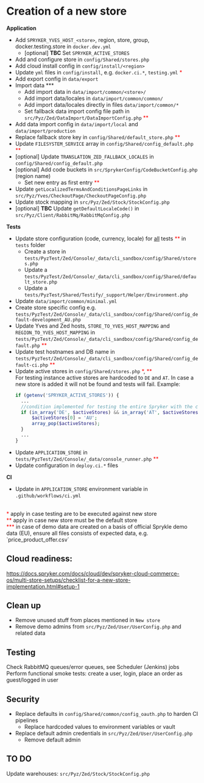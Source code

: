 # Creation of a new store
**Application**
- Add `SPRYKER_YVES_HOST_<store>`, region, store, group, docker.testing.store in `docker.dev.yml`
    - [optional] **TBC** Set `SPRYKER_ACTIVE_STORES`
- Add and configure store in `config/Shared/stores.php`
- Add cloud install config in `config/install/<region>`
- Update `yml` files in `config/install`, e.g. `docker.ci.*`, `testing.yml` <span style="color:red">*</span>
- Add export config in `data/export`
- Import data ***
    - Add import data in `data/import/common/<store>/`
    - Add import data/locales in `data/import/common/common/`
    - Add import data/locales directly in files `data/import/common/*`
    - Set fallback data import config file path in `src/Pyz/Zed/DataImport/DataImportConfig.php` <span style="color:red">**</span>
- Add data import config in `data/import/local` and `data/import/production`
- Replace fallback store key in `config/Shared/default_store.php` <span style="color:red">**</span>
- Update `FILESYSTEM_SERVICE` array in `config/Shared/config_default.php` <span style="color:red">**</span>
- [optional] Update `TRANSLATION_ZED_FALLBACK_LOCALES` in `config/Shared/config_default.php`
- [optional] Add code buckets in `src/SprykerConfig/CodeBucketConfig.php` (region name)
    - Set new entry as first entry <span style="color:red">**</span>
- Update `getLocalizedTermsAndConditionsPageLinks` in `src/Pyz/Yves/CheckoutPage/CheckoutPageConfig.php`
- Update stock mapping in `src/Pyz/Zed/Stock/StockConfig.php`
- [optional] **TBC** Update `getDefaultLocaleCode()` in `src/Pyz/Client/RabbitMq/RabbitMqConfig.php`

**Tests**
- Update store configuration (code, currency, locale) for <u>all</u> tests <span style="color:red">**</span> in `tests` folder
    - Create a store in `tests/PyzTest/Zed/Console/_data/cli_sandbox/config/Shared/stores.php`
    - Update a `tests/PyzTest/Zed/Console/_data/cli_sandbox/config/Shared/default_store.php`
    - Update a `tests/PyzTest/Shared/Testify/_support/Helper/Environment.php`
- Update `data/import/common/minimal.yml`
- Create store specific config e.g. `tests/PyzTest/Zed/Console/_data/cli_sandbox/config/Shared/config_default-development_AU.php`
- Update Yves and Zed hosts, `STORE_TO_YVES_HOST_MAPPING` and `REGION_TO_YVES_HOST_MAPPING` in `tests/PyzTest/Zed/Console/_data/cli_sandbox/config/Shared/config_default.php` <span style="color:red">**</span>
- Update test hostnames and DB name in `tests/PyzTest/Zed/Console/_data/cli_sandbox/config/Shared/config_default-ci.php` <span style="color:red">**</span>
- Update active stores in `config/Shared/stores.php` <span style="color:red">*</span>, <span style="color:red">**</span><br/>For testing instance active stores are hardcoded to `DE` and `AT`. In case a new store is added it will not be found and tests will fail. Example:
  ```php
  if (getenv('SPRYKER_ACTIVE_STORES')) {
    ...
    //condition implemented for testing the entire Spryker with the codecept run command
    if (in_array('DE', $activeStores) && in_array('AT', $activeStores)) {
        $activeStores[0] = 'AU';
        array_pop($activeStores);
    }
    ...
  }
  ```
- Update `APPLICATION_STORE` in `tests/PyzTest/Zed/Console/_data/console_runner.php` <span style="color:red">**</span>
- Update configuration in `deploy.ci.*` files

**CI**
- Update in `APPLICATION_STORE` environment variable in `.github/workflows/ci.yml`

<br/>
<span style="color:red">*</span> apply in case testing are to be executed against new store<br/>
<span style="color:red">**</span> apply in case new store must be the default store<br/>
<span style="color:red">***</span> in case of demo data are created on a basis of official Sprykle demo data (EU), ensure all files consists of expected data, e.g. `price_product_offer.csv`<br/>

## Cloud readiness:
https://docs.spryker.com/docs/cloud/dev/spryker-cloud-commerce-os/multi-store-setups/checklist-for-a-new-store-implementation.html#setup-1

## Clean up
- Remove unused stuff from places mentioned in `New store`
- Remove demo admins from `src/Pyz/Zed/User/UserConfig.php` and related data

## Testing
Check RabbitMQ queues/error queues, see Scheduler (Jenkins) jobs
Perform functional smoke tests: create a user, login, place an order as guest/logged in user

## Security
- Replace defaults in `config/Shared/common/config_oauth.php` to harden CI pipelines
    - Replace hardcoded values to environment variables or vault
- Replace default admin credentials in `src/Pyz/Zed/User/UserConfig.php`
    - Remove default admin

## TO DO
Update warehouses: `src/Pyz/Zed/Stock/StockConfig.php`
